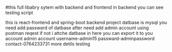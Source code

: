 #this full libabry sytem with backend and frontend  in backend you can see testing script

this is react-frontend and spring-boot backend project
datbase is mysql
you need add passward of datbase 
after need add admin account using postman reqest
if not i attche datbase  in here you can export it to you account
admin account
username-admin15
passward-adminpassword
contact-0764233731 more detils
testing